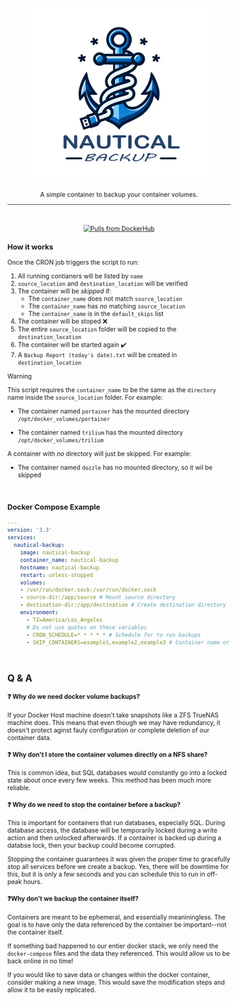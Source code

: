 <div align="center">
    <img width="400" alt="Logo" src="./media/Logo-transparent.png"/>
    
A simple container to backup your container volumes.

---
<br>

  [![Pulls from DockerHub](https://img.shields.io/docker/pulls/minituff/nautical-backup?logo=docker)](https://hub.docker.com/r/minituff/nautical-backup)

</div>

### How it works
Once the CRON job triggers the script to run:

1. All running contianers will be listed by `name`
1. `source_location` and `destination_location` will be verified
1. The container will be *skipped* if:
    * The `container_name` does not match `source_location`
    * The `container_name` has *no* matching `source_location`
    * The `container_name` is in the `default_skips` list
1. The container will be stoped ❌
1. The entire `source_location` folder will be copied to the `destination_location`
1. The container will be started again ✔️
1. A `Backup Report (today's date).txt` will be created in `destination_location`

> [!WARNING]
> This script requires the `container_name` to be the same as the `directory` name inside the `source_location` folder.
>    For example: 
>    
>    * The container named `portainer` has the mounted directory `/opt/docker_volumes/portainer`
>    
>    * The container named `trilium` has the mounted directory `/opt/docker_volumes/trilium`
>
>    A container with *no* directory will just be skipped. For example:
>
>    * The container named `dozzle` has no mounted directory, so it wil be skipped


<br>

### Docker Compose Example
```yaml
---
version: '3.3'
services:
  nautical-backup:
    image: nautical-backup
    container_name: nautical-backup
    hostname: nautical-backup
    restart: unless-stopped
    volumes:
    - /var/run/docker.sock:/var/run/docker.sock
    - source-dir:/app/source # Mount source directory
    - destination-dir:/app/destination # Create destination directory
    environment:
      - TZ=America/Los_Angeles
      # Do not use quotes on these variables
      - CRON_SCHEDULE=* * * * * # Schedule for to run backups
      - SKIP_CONTAINERS=example1,example2,example3 # Container name or IDs to skip
```

<br>

## Q & A

####  ❓ Why do we need docker volume backups?
If your Docker Host machine doesn't take snapshots like a ZFS TrueNAS machine does. This means that even though we may have redundancy, it doesn't protect aginst fauly configuration or complete deletion of our container data.

#### ❓ Why don't I store the container volumes directly on a NFS share?
This is common idea, but SQL databases would constantly go into a locked state about once every few weeks.
This method has been much more reliable.

#### ❓ Why do we need to stop the container before a backup?
This is important for containers that run databases, especially SQL. During database access, the database will be temporarily locked during a write action and then unlocked afterwards. If a container is backed up during a databse lock, then your backup could become corrupted.

Stopping the container guarantees it was given the proper time to gracefully stop all services before we create a backup. Yes, there will be downtime for this, but it is only a few seconds and you can schedule this to run in off-peak hours.

#### ❓Why don't we backup the container itself?
Containers are meant to be ephemeral, and essentially meaniningless. The goal is to have only the data referenced by the container be important--not the container itself.

If something bad happened to our entier docker stack, we only need the `docker-compose` files and the data they referenced. This would allow us to be back online in no time!

If you would like to save data or changes within the docker container, consider making a new image. This would save the modification steps and allow it to be easily replicated.

